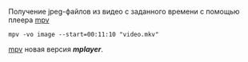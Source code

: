 ﻿<!--2021-03-14 23:20:27-->
Получение jpeg-файлов из видео с заданного времени с помощью плеера [mpv](http://mpv.io)

    mpv -vo image --start=00:11:10 "video.mkv"

[mpv](http://mpv.io) новая версия ***mplayer***.